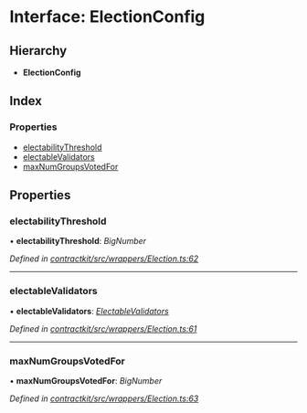 # Interface: ElectionConfig

## Hierarchy

* **ElectionConfig**

## Index

### Properties

* [electabilityThreshold](_wrappers_election_.electionconfig.md#electabilitythreshold)
* [electableValidators](_wrappers_election_.electionconfig.md#electablevalidators)
* [maxNumGroupsVotedFor](_wrappers_election_.electionconfig.md#maxnumgroupsvotedfor)

## Properties

###  electabilityThreshold

• **electabilityThreshold**: *BigNumber*

*Defined in [contractkit/src/wrappers/Election.ts:62](https://github.com/celo-org/celo-monorepo/blob/master/packages/contractkit/src/wrappers/Election.ts#L62)*

___

###  electableValidators

• **electableValidators**: *[ElectableValidators](_wrappers_election_.electablevalidators.md)*

*Defined in [contractkit/src/wrappers/Election.ts:61](https://github.com/celo-org/celo-monorepo/blob/master/packages/contractkit/src/wrappers/Election.ts#L61)*

___

###  maxNumGroupsVotedFor

• **maxNumGroupsVotedFor**: *BigNumber*

*Defined in [contractkit/src/wrappers/Election.ts:63](https://github.com/celo-org/celo-monorepo/blob/master/packages/contractkit/src/wrappers/Election.ts#L63)*
